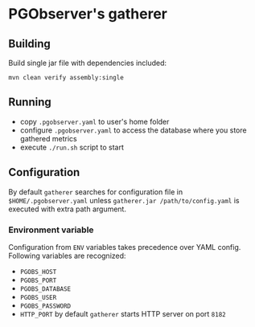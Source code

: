 PGObserver's gatherer
=====================

## Building

Build single jar file with dependencies included:

```
mvn clean verify assembly:single
```

## Running

 * copy `.pgobserver.yaml` to user's home folder
 * configure `.pgobserver.yaml` to access the database where you store gathered metrics
 * execute `./run.sh` script to start

## Configuration

By default `gatherer` searches for configuration file in `$HOME/.pgobserver.yaml` unless `gatherer.jar /path/to/config.yaml` is executed with extra path argument.

### Environment variable

Configuration from `ENV` variables takes precedence over YAML config. Following variables are recognized:

* `PGOBS_HOST`
* `PGOBS_PORT`
* `PGOBS_DATABASE`
* `PGOBS_USER`
* `PGOBS_PASSWORD`
* `HTTP_PORT` by default `gatherer` starts HTTP server on port `8182`

